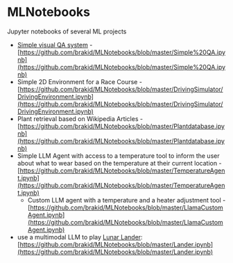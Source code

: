 # MLNotebooks
Jupyter notebooks of several ML projects

* [Simple visual QA system](https://www.hagen-schupp.me/2020/03/27/SimpleVisualQA.html) - [https://github.com/brakid/MLNotebooks/blob/master/Simple%20QA.ipynb](https://github.com/brakid/MLNotebooks/blob/master/Simple%20QA.ipynb)
* Simple 2D Environment for a Race Course - [https://github.com/brakid/MLNotebooks/blob/master/DrivingSimulator/DrivingEnvironment.ipynb](https://github.com/brakid/MLNotebooks/blob/master/DrivingSimulator/DrivingEnvironment.ipynb)
* Plant retrieval based on Wikipedia Articles - [https://github.com/brakid/MLNotebooks/blob/master/Plantdatabase.ipynb](https://github.com/brakid/MLNotebooks/blob/master/Plantdatabase.ipynb)
* Simple LLM Agent with access to a temperature tool to inform the user about what to wear based on the temperature at their current location - [https://github.com/brakid/MLNotebooks/blob/master/TemperatureAgent.ipynb](https://github.com/brakid/MLNotebooks/blob/master/TemperatureAgent.ipynb)
  * Custom LLM agent with a temperature and a heater adjustment tool - [https://github.com/brakid/MLNotebooks/blob/master/LlamaCustomAgent.ipynb](https://github.com/brakid/MLNotebooks/blob/master/LlamaCustomAgent.ipynb)
* use a multimodal LLM to play [Lunar Lander](https://gymnasium.farama.org/environments/box2d/lunar_lander/): [https://github.com/brakid/MLNotebooks/blob/master/Lander.ipynb](https://github.com/brakid/MLNotebooks/blob/master/Lander.ipynb)
